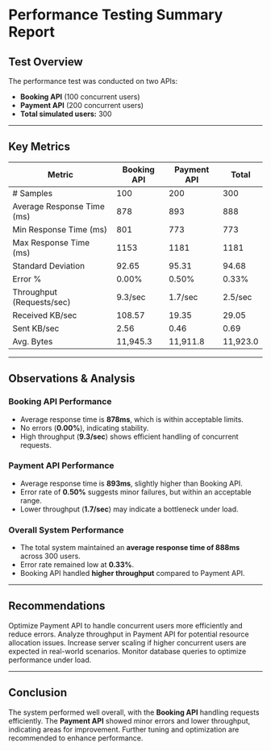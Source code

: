 # Performance Testing Summary Report
 
## Test Overview
The performance test was conducted on two APIs:
- **Booking API** (100 concurrent users)
- **Payment API** (200 concurrent users)
- **Total simulated users:** 300
 
---
 
## Key Metrics
 
| Metric | Booking API | Payment API | Total |
|--------|------------|------------|-------|
| # Samples | 100 | 200 | 300 |
| Average Response Time (ms) | 878 | 893 | 888 |
| Min Response Time (ms) | 801 | 773 | 773 |
| Max Response Time (ms) | 1153 | 1181 | 1181 |
| Standard Deviation | 92.65 | 95.31 | 94.68 |
| Error % | 0.00% | 0.50% | 0.33% |
| Throughput (Requests/sec) | 9.3/sec | 1.7/sec | 2.5/sec |
| Received KB/sec | 108.57 | 19.35 | 29.05 |
| Sent KB/sec | 2.56 | 0.46 | 0.69 |
| Avg. Bytes | 11,945.3 | 11,911.8 | 11,923.0 |
 
---
 
## Observations & Analysis
 
### **Booking API Performance**
- Average response time is **878ms**, which is within acceptable limits.
- No errors (**0.00%**), indicating stability.
- High throughput (**9.3/sec**) shows efficient handling of concurrent requests.
 
### **Payment API Performance**
- Average response time is **893ms**, slightly higher than Booking API.
- Error rate of **0.50%** suggests minor failures, but within an acceptable range.
- Lower throughput (**1.7/sec**) may indicate a bottleneck under load.
 
### **Overall System Performance**
- The total system maintained an **average response time of 888ms** across 300 users.
- Error rate remained low at **0.33%**.
- Booking API handled **higher throughput** compared to Payment API.
 
---
 
##  Recommendations
Optimize Payment API to handle concurrent users more efficiently and reduce errors.
Analyze throughput in Payment API for potential resource allocation issues.
Increase server scaling if higher concurrent users are expected in real-world scenarios.
Monitor database queries to optimize performance under load.
 
---
 
## Conclusion
The system performed well overall, with the **Booking API** handling requests efficiently. The **Payment API** showed minor errors and lower throughput, indicating areas for improvement. Further tuning and optimization are recommended to enhance performance.
